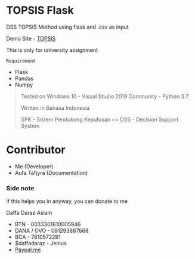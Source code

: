 # TOPSIS Flask
 DSS TOPSIS Method using flask and .csv as input 

 Demo Site - [TOPSIS](http://daffad.ddns.net:2204/spk)

 This is only for university assignment

 `Requirement`
 - Flask
 - Pandas
 - Numpy
 
 >Tested on Windows 10 - Visual Studio 2019 Community - Python 3.7
 >
 >Written in Bahasa Indonesia
 >
 >SPK - Sistem Pendukung Keputusan == DSS - Decision Support System

 # Contributor
 - Me (Developer)
 - Aufa Tafjyra (Documentation)
 
 ### Side note
 If this helps you in anyway, you can donate to me
 
 Daffa Daraz Aslam
 - BTN - 0033301610005946
 - DANA / OVO - 081293887668
 - BCA - 7810572281
 - $daffadaraz - Jenius
 - [Paypal.me](https://paypal.me/daffadaraz?)
